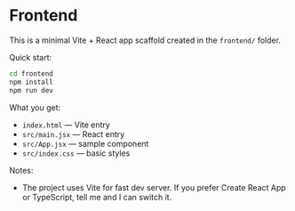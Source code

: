 # Frontend

This is a minimal Vite + React app scaffold created in the `frontend/` folder.

Quick start:

```bash
cd frontend
npm install
npm run dev
```

What you get:
- `index.html` — Vite entry
- `src/main.jsx` — React entry
- `src/App.jsx` — sample component
- `src/index.css` — basic styles

Notes:
- The project uses Vite for fast dev server. If you prefer Create React App or TypeScript, tell me and I can switch it.
